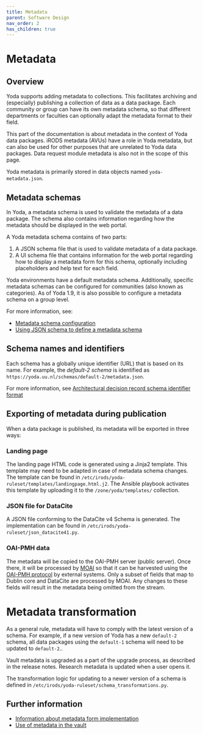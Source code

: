 ```yaml
---
title: Metadata
parent: Software Design
nav_order: 2
has_children: true
---
```

# Metadata

## Overview

Yoda supports adding metadata to collections. This facilitates archiving and (especially) publishing
a collection of data as a data package. Each community or group can have its own metadata schema,
so that different departments or faculties can optionally adapt the metadata format to their field.

This part of the documentation is about metadata in the context of Yoda data packages. iRODS metadata (AVUs)
have a role in Yoda metadata, but can also be used for other purposes that are unrelated to Yoda data
packages. Data request module metadata is also not in the scope of this page.

Yoda metadata is primarily stored in data objects named `yoda-metadata.json`.

## Metadata schemas

In Yoda, a metadata schema is used to validate the metadata of a data package. The schema also
contains information regarding how the metadata should be displayed in the web portal.

A Yoda metadata schema contains of two parts:

1. A JSON schema file that is used to validate metadata of a data package.
2. A UI schema file that contains information for the web portal regarding how to display a metadata
   form for this schema, optionally including placeholders and help text for each field.

Yoda environments have a default metadata schema. Additionally, specific metadata schemas can be
configured for communities (also known as categories). As of Yoda 1.9, it is also possible to configure
a metadata schema on a group level.

For more information, see:
* [Metadata schema configuration](schema-configuration.md)
* [Using JSON schema to define a metadata schema](metadata-form-json.md)

## Schema names and identifiers

Each schema has a globally unique identifier (URL) that is based on its name. For example, the *default-2
schema* is identified as `https://yoda.uu.nl/schemas/default-2/metadata.json`.

For more information, see [Architectural decision record schema identifier format](adr-schema-identifiers.md)

## Exporting of metadata during publication

When a data package is published, its metadata will be exported in three ways:

### Landing page

The landing page HTML code is generated using a Jinja2 template. This template may need to be adapted
in case of metadata schema changes. The template can be found in
`/etc/irods/yoda-ruleset/templates/landingpage.html.j2`. The Ansible playbook activates this template
by uploading it to the `/zone/yoda/templates/` collection.

### JSON file for DataCite

A JSON file conforming to the DataCite v4 Schema is generated. The implementation can
be found in `/etc/irods/yoda-ruleset/json_datacite41.py`.

### OAI-PMH data

The metadata will be copied to the OAI-PMH server (public server). Once there, it will
be processed by [MOAI](../../design/overview/yoda-moai.md) so that it can be harvested
using the [OAI-PMH protocol](https://en.wikipedia.org/wiki/Open_Archives_Initiative_Protocol_for_Metadata_Harvesting)
by external systems.  Only a subset of fields that map to Dublin core and DataCite are processed by MOAI.
Any changes to these fields will result in the metadata being omitted from the stream.

# Metadata transformation

As a general rule, metadata will have to comply with the latest version of a schema. For example,
if a new version of Yoda has a new `default-2` schema, all data packages using the `default-1` schema
will need to be updated to `default-2`..

Vault metadata is upgraded as a part of the upgrade process, as described in the release notes. Research
metadata is updated when a user opens it.

The transformation logic for updating to a newer version of a schema is defined in
`/etc/irods/yoda-ruleset/schema_transformations.py`.

## Further information

* [Information about metadata form implementation](metadata-form.md)
* [Use of metadata in the vault](metadata-vault.md)
